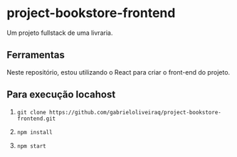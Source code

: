 # project-bookstore-frontend
Um projeto fullstack de uma livraria.

## Ferramentas
Neste repositório, estou utilizando o React para criar o front-end do projeto.

## Para execução locahost
1. ```git clone https://github.com/gabrieloliveiraq/project-bookstore-frontend.git```
   
2. ```npm install```
   
3. ```npm start```
